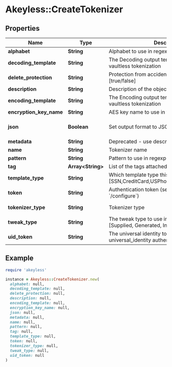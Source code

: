 # Akeyless::CreateTokenizer

## Properties

| Name | Type | Description | Notes |
| ---- | ---- | ----------- | ----- |
| **alphabet** | **String** | Alphabet to use in regexp vaultless tokenization | [optional] |
| **decoding_template** | **String** | The Decoding output template to use in regexp vaultless tokenization | [optional] |
| **delete_protection** | **String** | Protection from accidental deletion of this object [true/false] | [optional] |
| **description** | **String** | Description of the object | [optional] |
| **encoding_template** | **String** | The Encoding output template to use in regexp vaultless tokenization | [optional] |
| **encryption_key_name** | **String** | AES key name to use in vaultless tokenization | [optional] |
| **json** | **Boolean** | Set output format to JSON | [optional][default to false] |
| **metadata** | **String** | Deprecated - use description | [optional] |
| **name** | **String** | Tokenizer name |  |
| **pattern** | **String** | Pattern to use in regexp vaultless tokenization | [optional] |
| **tag** | **Array&lt;String&gt;** | List of the tags attached to this key | [optional] |
| **template_type** | **String** | Which template type this tokenizer is used for [SSN,CreditCard,USPhoneNumber,Email,Regexp] |  |
| **token** | **String** | Authentication token (see &#x60;/auth&#x60; and &#x60;/configure&#x60;) | [optional] |
| **tokenizer_type** | **String** | Tokenizer type | [default to &#39;vaultless&#39;] |
| **tweak_type** | **String** | The tweak type to use in vaultless tokenization [Supplied, Generated, Internal, Masking] | [optional] |
| **uid_token** | **String** | The universal identity token, Required only for universal_identity authentication | [optional] |

## Example

```ruby
require 'akeyless'

instance = Akeyless::CreateTokenizer.new(
  alphabet: null,
  decoding_template: null,
  delete_protection: null,
  description: null,
  encoding_template: null,
  encryption_key_name: null,
  json: null,
  metadata: null,
  name: null,
  pattern: null,
  tag: null,
  template_type: null,
  token: null,
  tokenizer_type: null,
  tweak_type: null,
  uid_token: null
)
```

